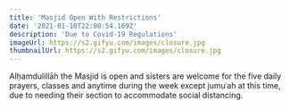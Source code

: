 ```yaml
---
title: 'Masjid Open With Restrictions'
date: '2021-01-10T22:00:54.169Z'
description: 'Due to Covid-19 Regulations'
imageUrl: https://s2.gifyu.com/images/closure.jpg
thumbnailUrl: https://s2.gifyu.com/images/closure.jpg
---
```


Alḥamdulillāh the Masjid is open and sisters are welcome for the five daily prayers, classes and anytime during the week except jumuʿah at this time, due to needing their section to accommodate social distancing.
